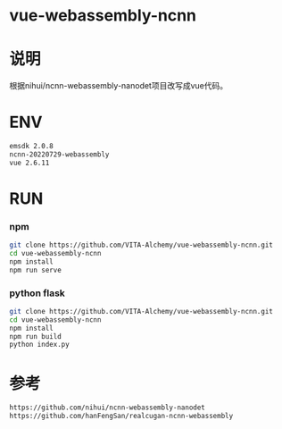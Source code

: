 # vue-webassembly-ncnn

# 说明

根据nihui/ncnn-webassembly-nanodet项目改写成vue代码。

# ENV
```bash
emsdk 2.0.8
ncnn-20220729-webassembly
vue 2.6.11
```

# RUN
### npm
```bash
git clone https://github.com/VITA-Alchemy/vue-webassembly-ncnn.git
cd vue-webassembly-ncnn
npm install
npm run serve
```
### python flask
```bash
git clone https://github.com/VITA-Alchemy/vue-webassembly-ncnn.git
cd vue-webassembly-ncnn
npm install
npm run build
python index.py
```

# 参考
```bash
https://github.com/nihui/ncnn-webassembly-nanodet
https://github.com/hanFengSan/realcugan-ncnn-webassembly
```
